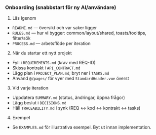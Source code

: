 ### Onboarding (snabbstart för ny AI/användare)

1) Läs igenom
- `README.md` — översikt och var saker ligger
- `RULES.md` — hur vi bygger: common/layout/shared, toasts/tooltips, filter/sök
- `PROCESS.md` — arbetsflöde per iteration

2) När du startar ett nytt projekt
- Fyll i `REQUIREMENTS.md` (krav med REQ-ID)
- Skissa kontrakt i `API_CONTRACT.md`
- Lägg plan i `PROJECT_PLAN.md`; bryt ner i `TASKS.md`
- Använd `@/pages/` för vyer med `StandardHeader.vue` överst

3) Vid varje iteration
- Uppdatera `SUMMARY.md` (status, ändringar, öppna frågor)
- Lägg beslut i `DECISIONS.md`
- Håll `TRACEABILITY.md` i synk (REQ ↔ kod ↔ kontrakt ↔ tasks)

4) Exempel
- Se `EXAMPLES.md` för illustrativa exempel. Byt ut innan implementation.
